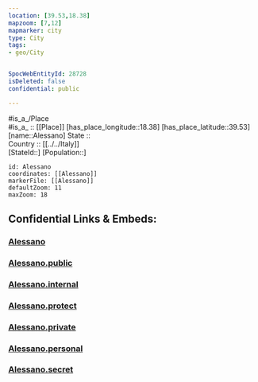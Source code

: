 ```yaml
---
location: [39.53,18.38] 
mapzoom: [7,12] 
mapmarker: city 
type: City
tags:
- geo/City


SpocWebEntityId: 28728
isDeleted: false
confidential: public

---
```

#is_a_/Place  
#is_a_ :: [[Place]] 
[has_place_longitude::18.38] 
[has_place_latitude::39.53] 
[name::Alessano] 
State ::  
Country :: [[../../Italy]]  
[StateId::] 
[Population::] 



```leaflet
id: Alessano
coordinates: [[Alessano]] 
markerFile: [[Alessano]] 
defaultZoom: 11 
maxZoom: 18
```


## Confidential Links & Embeds: 

### [Alessano](/_Standards/Earth/Continent/Europe/Europe~South/Italy/City/Alessano.md) 

### [Alessano.public](/_public/Earth/Continent/Europe/Europe~South/Italy/City/Alessano.public.md) 

### [Alessano.internal](/_internal/Earth/Continent/Europe/Europe~South/Italy/City/Alessano.internal.md) 

### [Alessano.protect](/_protect/Earth/Continent/Europe/Europe~South/Italy/City/Alessano.protect.md) 

### [Alessano.private](/_private/Earth/Continent/Europe/Europe~South/Italy/City/Alessano.private.md) 

### [Alessano.personal](/_personal/Earth/Continent/Europe/Europe~South/Italy/City/Alessano.personal.md) 

### [Alessano.secret](/_secret/Earth/Continent/Europe/Europe~South/Italy/City/Alessano.secret.md)

